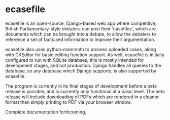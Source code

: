 # ecasefile
ecasefile is an open-source, Django-based web app where competitive, British Parliamentary-style debaters can post their 'casefiles', which are documents which can be brought into a debate, to allow the debaters to reference a set of facts and information to improve their argumentation. 

ecasefile also uses python-mammoth to process uploaded cases, along with CKEditor for basic editing function support. As well, ecasefile is initially configured to run with SQLite databses, this is mostly intended for development stages, and not production. Django handles all queries to the database, so any database which Django supports, is also supported by ecasefile.

The program is currently in its final stages of development before a beta release is possible, and is currently only functional at a basic level. The beta release will include downloading of PDFs which are rendered in a cleaner format than simply printing to PDF via your browser window.

Complete documentation forthcoming.
